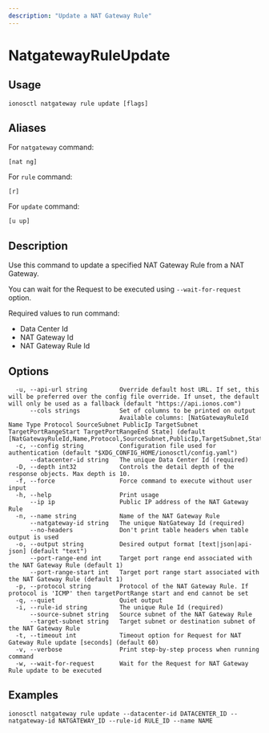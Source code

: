 ```yaml
---
description: "Update a NAT Gateway Rule"
---
```


# NatgatewayRuleUpdate

## Usage

```text
ionosctl natgateway rule update [flags]
```

## Aliases

For `natgateway` command:

```text
[nat ng]
```

For `rule` command:

```text
[r]
```

For `update` command:

```text
[u up]
```

## Description

Use this command to update a specified NAT Gateway Rule from a NAT Gateway.

You can wait for the Request to be executed using `--wait-for-request` option.

Required values to run command:

* Data Center Id
* NAT Gateway Id
* NAT Gateway Rule Id

## Options

```text
  -u, --api-url string         Override default host URL. If set, this will be preferred over the config file override. If unset, the default will only be used as a fallback (default "https://api.ionos.com")
      --cols strings           Set of columns to be printed on output 
                               Available columns: [NatGatewayRuleId Name Type Protocol SourceSubnet PublicIp TargetSubnet TargetPortRangeStart TargetPortRangeEnd State] (default [NatGatewayRuleId,Name,Protocol,SourceSubnet,PublicIp,TargetSubnet,State])
  -c, --config string          Configuration file used for authentication (default "$XDG_CONFIG_HOME/ionosctl/config.yaml")
      --datacenter-id string   The unique Data Center Id (required)
  -D, --depth int32            Controls the detail depth of the response objects. Max depth is 10.
  -f, --force                  Force command to execute without user input
  -h, --help                   Print usage
      --ip ip                  Public IP address of the NAT Gateway Rule
  -n, --name string            Name of the NAT Gateway Rule
      --natgateway-id string   The unique NatGateway Id (required)
      --no-headers             Don't print table headers when table output is used
  -o, --output string          Desired output format [text|json|api-json] (default "text")
      --port-range-end int     Target port range end associated with the NAT Gateway Rule (default 1)
      --port-range-start int   Target port range start associated with the NAT Gateway Rule (default 1)
  -p, --protocol string        Protocol of the NAT Gateway Rule. If protocol is 'ICMP' then targetPortRange start and end cannot be set
  -q, --quiet                  Quiet output
  -i, --rule-id string         The unique Rule Id (required)
      --source-subnet string   Source subnet of the NAT Gateway Rule
      --target-subnet string   Target subnet or destination subnet of the NAT Gateway Rule
  -t, --timeout int            Timeout option for Request for NAT Gateway Rule update [seconds] (default 60)
  -v, --verbose                Print step-by-step process when running command
  -w, --wait-for-request       Wait for the Request for NAT Gateway Rule update to be executed
```

## Examples

```text
ionosctl natgateway rule update --datacenter-id DATACENTER_ID --natgateway-id NATGATEWAY_ID --rule-id RULE_ID --name NAME
```

